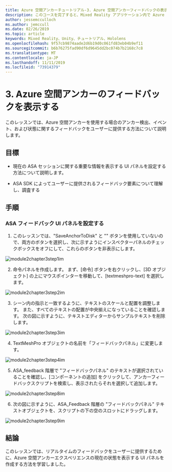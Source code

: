 ```yaml
---
title: Azure 空間アンカーチュートリアル-3. Azure 空間アンカーフィードバックの表示
description: このコースを完了すると、Mixed Reality アプリケーション内で Azure 顔認識を実装する方法を学習することができます。
author: jessemcculloch
ms.author: jemccull
ms.date: 02/26/2019
ms.topic: article
keywords: Mixed Reality、Unity、チュートリアル、Hololens
ms.openlocfilehash: 9f57cb9874aade2d6b19d0c061fd83eb04b9ef11
ms.sourcegitcommit: b6b76275fad90df6d9645dd2bc074b7b2168c7c8
ms.translationtype: MT
ms.contentlocale: ja-JP
ms.lasthandoff: 11/11/2019
ms.locfileid: "73914379"
---
```

# <a name="3-displaying-azure-spatial-anchor-feedback"></a>3. Azure 空間アンカーのフィードバックを表示する

このレッスンでは、Azure 空間アンカーを使用する場合のアンカー検出、イベント、および状態に関するフィードバックをユーザーに提供する方法について説明します。

## <a name="objectives"></a>目標

* 現在の ASA セッションに関する重要な情報を表示する UI パネルを設定する方法について説明します。

* ASA SDK によってユーザーに提供されるフィードバック要素について理解し、調査する

## <a name="instructions"></a>手順

### <a name="set-up-asa-feedback-ui-panel"></a>ASA フィードバック UI パネルを設定する

1. このレッスンでは、"SaveAnchorToDisk" と "" ボタンを使用していないので、両方のボタンを選択し、次に示すようにインスペクターパネルのチェックボックスをオフにして、これらのボタンを非表示にします。
   

![module2chapter3step1im](images/module2chapter3step1im.PNG)

2. 命令パネルを作成します。 まず、[命令] ボタンを右クリックし、[3D オブジェクト] の上にマウスポインターを移動して、[textmeshpro-text] を選択します。

![module2chapter3step2im](images/module2chapter3step2im.PNG)

3. シーン内の指示と一致するように、テキストのスケールと配置を調整します。 また、すべてのテキストの配置が中央揃えになっていることを確認します。 次の図に示すように、テキストエディターからサンプルテキストを削除します。

![module2chapter3step3im](images/module2chapter3step3im.PNG)

4. TextMeshPro オブジェクトの名前を「フィードバックパネル」に変更します。
   

![module2chapter3step4im](images/module2chapter3step4im.PNG)

5. ASA_feedback 階層で "フィードバックパネル" のテキストが選択されていることを確認し、[コンポーネントの追加] をクリックして、アンカーフィードバックスクリプトを検索し、表示されたらそれを選択して追加します。 

![module2chapter3step8im](images/module2chapter3step8im.PNG)

6. 次の図に示すように、ASA_Feedback 階層の "フィードバックパネル" テキストオブジェクトを、スクリプトの下の空のスロットにドラッグします。 

![module2chapter3step9im](images/module2chapter3step9im.PNG)

## <a name="congratulations"></a>結論

このレッスンでは、リアルタイムのフィードバックをユーザーに提供するために、Azure 空間アンカーエクスペリエンスの現在の状態を表示する UI パネルを作成する方法を学習しました。


